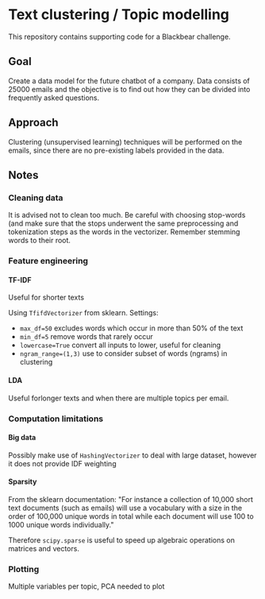 # Text clustering / Topic modelling
This repository contains supporting code for a Blackbear challenge.

## Goal
Create a data model for the future chatbot of a company. Data consists of 25000 emails and the objective is to find out how they can be divided into frequently asked questions.

## Approach
Clustering (unsupervised learning) techniques will be performed on the emails, since there are no pre-existing labels provided in the data.

## Notes
### Cleaning data
It is advised not to clean too much. Be careful with choosing stop-words (and make sure that the stops underwent the same preprocessing and tokenization steps as the words in the vectorizer. Remember stemming words to their root.

### Feature engineering
#### TF-IDF
Useful for shorter texts

Using `TfifdVectorizer` from sklearn. Settings:
* `max_df=50` excludes words which occur in more than 50% of the text
* `min_df=5` remove words that rarely occur
* `lowercase=True` convert all inputs to lower, useful for cleaning
* `ngram_range=(1,3)` use to consider subset of words (ngrams) in clustering

#### LDA
Useful forlonger texts and when there are multiple topics per email.

### Computation limitations
#### Big data
Possibly make use of `HashingVectorizer` to deal with large dataset, however it does not provide IDF weighting 

#### Sparsity
From the sklearn documentation: "For instance a collection of 10,000 short text documents (such as emails) will use a vocabulary with a size in the order of 100,000 unique words in total while each document will use 100 to 1000 unique words individually." 

Therefore `scipy.sparse` is useful to speed up algebraic operations on matrices and vectors.


### Plotting
Multiple variables per topic, PCA needed to plot
